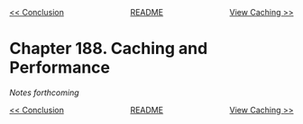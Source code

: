 <div>
<div style='float: left'><a href='ch187-conclusion.md'>&lt;&lt; Conclusion</a></div>
<div style='float: right'><a href='ch189-view-caching.md'>View Caching &gt;&gt;</a></div>
<div style='float: inline-auto;text-align:center'><a href='README.md'>README</a></div>
<div style="clear: both"></div>
</div>

# Chapter 188. Caching and Performance

*Notes forthcoming*

<div>
<div style='float: left'><a href='ch187-conclusion.md'>&lt;&lt; Conclusion</a></div>
<div style='float: right'><a href='ch189-view-caching.md'>View Caching &gt;&gt;</a></div>
<div style='float: inline-auto;text-align:center'><a href='README.md'>README</a></div>
<div style="clear: both"></div>
</div>